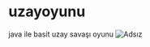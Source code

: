 # uzayoyunu
java ile basit uzay savaşı oyunu
![Adsız](https://user-images.githubusercontent.com/61352669/175948182-6d4dcc13-df43-4ffc-a2af-a492fb750b8a.png)
